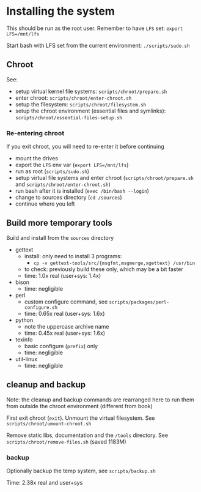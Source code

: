 # Installing the system

This should be run as the root user. Remember to have `LFS` set: `export LFS=/mnt/lfs`

Start bash with LFS set from the current environment: `./scripts/sudo.sh`

## Chroot

See:

- setup virtual kernel file systems: `scripts/chroot/prepare.sh`
- enter chroot: `scripts/chroot/enter-chroot.sh`
- setup the filesystem: `scripts/chroot/filesystem.sh`
- setup the chroot environment (essential files and symlinks): `scripts/chroot/essential-files-setup.sh`

### Re-entering chroot

If you exit chroot, you will need to re-enter it before continuing

- mount the drives
- export the `LFS` env var (`export LFS=/mnt/lfs`)
- run as root (`scripts/sudo.sh`)
- setup virtual file systems and enter chroot (`scripts/chroot/prepare.sh` and `scripts/chroot/enter-chroot.sh`)
- run bash after it is installed (`exec /bin/bash --login`)
- change to sources directory (`cd /sources`)
- continue where you left

## Build more temporary tools

Build and install from the `sources` directory

- gettext
    - install: only need to install 3 programs:
        - `cp -v gettext-tools/src/{msgfmt,msgmerge,xgettext} /usr/bin`
    - to check: previously build these only, which may be a bit faster
    - time: 1.0x real (user+sys: 1.4x)
- bison
    - time: negligible
- perl
    - custom configure command, see `scripts/packages/perl-configure.sh`
    - time: 0.65x real (user+sys: 1.6x)
- python
    - note the uppercase archive name
    - time: 0.45x real (user+sys: 1.6x)
- texinfo
    - basic configure (`prefix`) only
    - time: negligible
- util-linux
    - time: negligible

## cleanup and backup

Note: the cleanup and backup commands are rearranged here to run them from outside the chroot environment (different from book)

First exit chroot (`exit`). Unmount the virtual filesystem. See `scripts/chroot/umount-chroot.sh`

Remove static libs, documentation and the `/tools` directory. See `scripts/chroot/remove-files.sh` (saved 1183M)

### backup

Optionally backup the temp system, see `scripts/backup.sh`

Time: 2.38x real and user+sys
